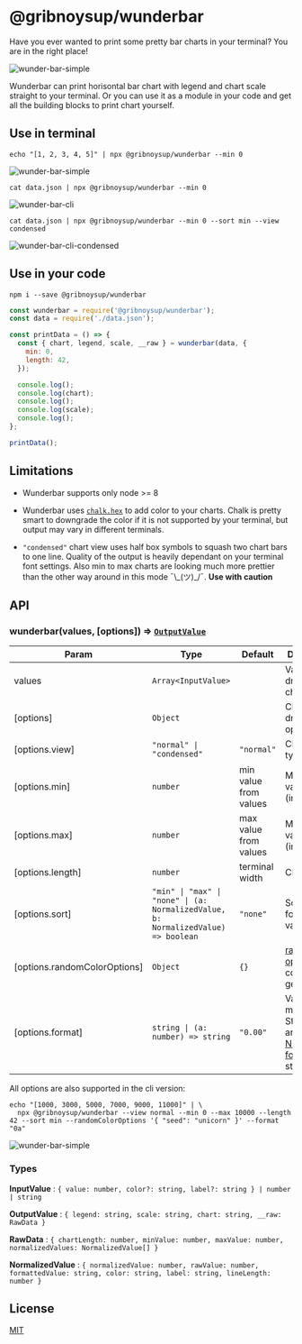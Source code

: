 # @gribnoysup/wunderbar

Have you ever wanted to print some pretty bar charts in your terminal? You are
in the right place!

![wunder-bar-simple](./wunder-bar-cli-all.png)

Wunderbar can print horisontal bar chart with legend and chart scale straight to
your terminal. Or you can use it as a module in your code and get all the
building blocks to print chart yourself.

## Use in terminal

```
echo "[1, 2, 3, 4, 5]" | npx @gribnoysup/wunderbar --min 0
```

![wunder-bar-simple](./wunder-bar-simple.png)

```
cat data.json | npx @gribnoysup/wunderbar --min 0
```

![wunder-bar-cli](./wunder-bar-cli.png)

```
cat data.json | npx @gribnoysup/wunderbar --min 0 --sort min --view condensed
```

![wunder-bar-cli-condensed](./wunder-bar-cli-condensed.png)

## Use in your code

```
npm i --save @gribnoysup/wunderbar
```

```js
const wunderbar = require('@gribnoysup/wunderbar');
const data = require('./data.json');

const printData = () => {
  const { chart, legend, scale, __raw } = wunderbar(data, {
    min: 0,
    length: 42,
  });

  console.log();
  console.log(chart);
  console.log();
  console.log(scale);
  console.log();
};

printData();
```

## Limitations

* Wunderbar supports only node >= 8

* Wunderbar uses [`chalk.hex`][1] to add color to your charts. Chalk is pretty
  smart to downgrade the color if it is not supported by your terminal, but
  output may vary in different terminals.

* `"condensed"` chart view uses half box symbols to squash two chart bars to one
  line. Quality of the output is heavily dependant on your terminal font
  settings. Also min to max charts are looking much more prettier than the other
  way around in this mode ¯\\\_(ツ)\_/¯. **Use with caution**

## API

### wunderbar(values, [options]) ⇒ [`OutputValue`][4]

| Param                        | Type                                                                                                     | Default               | Description                                                           |
| ---------------------------- | -------------------------------------------------------------------------------------------------------- | --------------------- | --------------------------------------------------------------------- |
| values                       | `Array<InputValue>`                                                                                      |                       | Values to draw on a chart                                             |
| [options]                    | `Object`                                                                                                 |                       | Chart drawing options                                                 |
| [options.view]               | <code>"normal" &#124; "condensed"</code>                                                                 | `"normal"`            | Chart view type                                                       |
| [options.min]                | `number`                                                                                                 | min value from values | Min chart value (inclusive)                                           |
| [options.max]                | `number`                                                                                                 | max value from values | Max chart value (inclusive)                                           |
| [options.length]             | `number`                                                                                                 | terminal width        | Chart length                                                          |
| [options.sort]               | <code>"min" &#124; "max" &#124; "none" &#124; (a: NormalizedValue, b: NormalizedValue) => boolean</code> | `"none"`              | Sort method for chart values                                          |
| [options.randomColorOptions] | `Object`                                                                                                 | `{}`                  | [randomColor options][2] for color generation                         |
| [options.format]             | <code>string &#124; (a: number) => string</code>                                                         | `"0.00"`              | Value format method. String values are [Numeral.js format][7] strings |

All options are also supported in the cli version:

```
echo "[1000, 3000, 5000, 7000, 9000, 11000]" | \
  npx @gribnoysup/wunderbar --view normal --min 0 --max 10000 --length 42 --sort min --randomColorOptions '{ "seed": "unicorn" }' --format "0a"
```

![wunder-bar-simple](./wunder-bar-cli-all.png)

### Types

<a name="#InputValue">**InputValue**</a> :
`{ value: number, color?: string, label?: string } | number | string`

<a name="#OutputValue">**OutputValue**</a> :
`{ legend: string, scale: string, chart: string, __raw: RawData }`

<a name="#RawData">**RawData**</a> :
`{ chartLength: number, minValue: number, maxValue: number, normalizedValues: NormalizedValue[] }`

<a name="#NormalizedValue">**NormalizedValue**</a> :
`{ normalizedValue: number, rawValue: number, formattedValue: string, color: string, label: string, lineLength: number }`

[1]: https://github.com/chalk/chalk#256-and-truecolor-color-support
[2]: https://github.com/davidmerfield/randomColor#options
[3]: #InputValue
[4]: #OutputValue
[5]: #NormalizedValue
[6]: #RawData
[7]: http://numeraljs.com/#format

## License

[MIT](./LICENSE)
